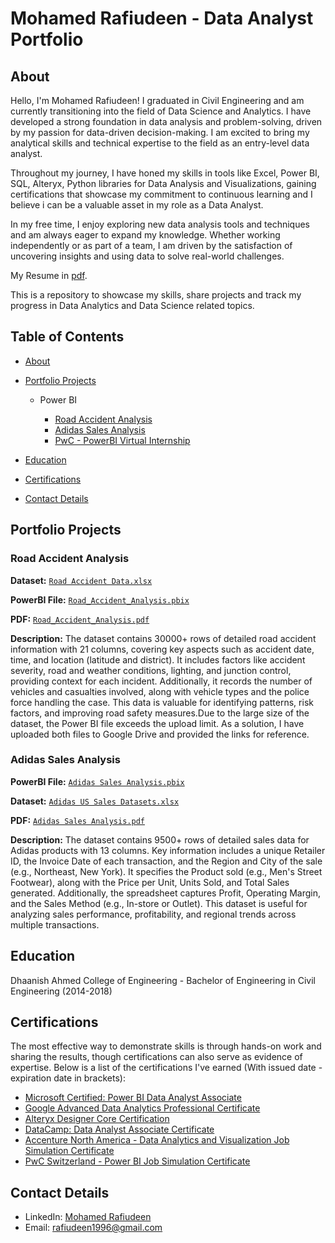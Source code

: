 # Mohamed Rafiudeen - Data Analyst Portfolio
## About
Hello, I'm Mohamed Rafiudeen! I graduated in Civil Engineering and am currently transitioning into the field of Data Science and Analytics. I have developed a strong foundation in data analysis and problem-solving, driven by my passion for data-driven decision-making. I am excited to bring my analytical skills and technical expertise to the field as an entry-level data analyst.

Throughout my journey, I have honed my skills in tools like Excel, Power BI, SQL, Alteryx, Python libraries for Data Analysis and Visualizations, gaining certifications that showcase my commitment to continuous learning and I believe i can be a valuable asset in my role as a Data Analyst.

In my free time, I enjoy exploring new data analysis tools and techniques and am always eager to expand my knowledge. Whether working independently or as part of a team, I am driven by the satisfaction of uncovering insights and using data to solve real-world challenges.

My Resume in [pdf](https://github.com/mdrafi-m/Data_Analysis_Portfolio/blob/main/Rafi_resume.pdf).

This is a repository to showcase my skills, share projects and track my progress in Data Analytics and Data Science related topics.

## Table of Contents
- [About](https://github.com/mdrafi-m/Data_Analysis_Portfolio/blob/main/README.md#about)
- [Portfolio Projects](https://github.com/mdrafi-m/Data_Analysis_Portfolio/blob/main/README.md#portfolio-projects)
  
  - Power BI

    - [Road Accident Analysis](https://github.com/mdrafi-m/Data_Analyst_Portfolio/tree/main?tab=readme-ov-file#road-accident-analysis)
    - [Adidas Sales Analysis](https://github.com/mdrafi-m/Data_Analyst_Portfolio/tree/main?tab=readme-ov-file#adidas-sales-analysis)
    - [PwC - PowerBI Virtual Internship]()

- [Education](https://github.com/mdrafi-m/Data_Analysis_Portfolio/blob/main/README.md#education)
- [Certifications](https://github.com/mdrafi-m/Data_Analysis_Portfolio/blob/main/README.md#certifications)
- [Contact Details](https://github.com/mdrafi-m/Data_Analysis_Portfolio/blob/main/README.md#contact-details)

## Portfolio Projects

### Road Accident Analysis

**Dataset:** [`Road Accident Data.xlsx`](https://docs.google.com/spreadsheets/d/1uyiJU34fq9IKEu5b3VQYIhTg8g4ay0pA/edit?usp=sharing&ouid=113517447462220988150&rtpof=true&sd=true)

**PowerBI File:** [`Road_Accident_Analysis.pbix`](https://drive.google.com/file/d/1ckfbxJVNrWqEUh673Ys06abnkrHTT9QE/view?usp=sharing)

**PDF:** [`Road_Accident_Analysis.pdf`](https://github.com/mdrafi-m/PowerBI_Portfolio_Projects/blob/main/Road_Accident_Analysis.pdf)

**Description:** The dataset contains 30000+ rows of detailed road accident information with 21 columns, covering key aspects such as accident date, time, and location (latitude and district). It includes factors like accident severity, road and weather conditions, lighting, and junction control, providing context for each incident. Additionally, it records the number of vehicles and casualties involved, along with vehicle types and the police force handling the case. This data is valuable for identifying patterns, risk factors, and improving road safety measures.Due to the large size of the dataset, the Power BI file exceeds the upload limit. As a solution, I have uploaded both files to Google Drive and provided the links for reference.

### Adidas Sales Analysis

**PowerBI File:** [`Adidas Sales Analysis.pbix`](https://github.com/mdrafi-m/PowerBI_Portfolio_Projects/blob/main/Adidas%20Sales%20Analysis.pbix)

**Dataset:** [`Adidas US Sales Datasets.xlsx`](https://github.com/mdrafi-m/PowerBI_Portfolio_Projects/blob/main/Adidas%20US%20Sales%20Datasets.xlsx)

**PDF:** [`Adidas Sales Analysis.pdf`](https://github.com/mdrafi-m/PowerBI_Portfolio_Projects/blob/main/Adidas%20Sales%20Analysis.pdf)

**Description:** The dataset contains 9500+ rows of detailed sales data for Adidas products with 13 columns. Key information includes a unique Retailer ID, the Invoice Date of each transaction, and the Region and City of the sale (e.g., Northeast, New York). It specifies the Product sold (e.g., Men's Street Footwear), along with the Price per Unit, Units Sold, and Total Sales generated. Additionally, the spreadsheet captures Profit, Operating Margin, and the Sales Method (e.g., In-store or Outlet). This dataset is useful for analyzing sales performance, profitability, and regional trends across multiple transactions.


## Education
Dhaanish Ahmed College of Engineering - Bachelor of Engineering in Civil Engineering (2014-2018)

## Certifications
The most effective way to demonstrate skills is through hands-on work and sharing the results, though certifications can also serve as evidence of expertise. Below is a list of the certifications I've earned (With issued date - expiration date in brackets):

- [Microsoft Certified: Power BI Data Analyst Associate](https://learn.microsoft.com/en-gb/users/mohamedrafiudeen-2856/credentials/901f3838bee9af7a?ref=https%3A%2F%2Fwww.linkedin.com%2F)
- [Google Advanced Data Analytics Professional Certificate](https://www.coursera.org/account/accomplishments/specialization/UKENC6JEPRD9)
- [Alteryx Designer Core Certification](https://community.alteryx.com/t5/user/viewprofilepage/user-id/621878)
- [DataCamp: Data Analyst Associate Certificate](https://www.datacamp.com/certificate/DAA0014161750713)
- [Accenture North America - Data Analytics and Visualization Job Simulation Certificate](https://forage-uploads-prod.s3.amazonaws.com/completion-certificates/Accenture%20North%20America/hzmoNKtzvAzXsEqx8_Accenture%20North%20America_x5yMwMg6Re4fcmq4c_1726756976416_completion_certificate.pdf)
- [PwC Switzerland - Power BI Job Simulation Certificate](https://forage-uploads-prod.s3.amazonaws.com/completion-certificates/PwC%20Switzerland/a87GpgE6tiku7q3gu_PwC%20Switzerland_x5yMwMg6Re4fcmq4c_1727503275286_completion_certificate.pdf)


## Contact Details
- LinkedIn: [Mohamed Rafiudeen](https://www.linkedin.com/in/mohamed-rafiudeen-data/)
- Email: rafiudeen1996@gmail.com
